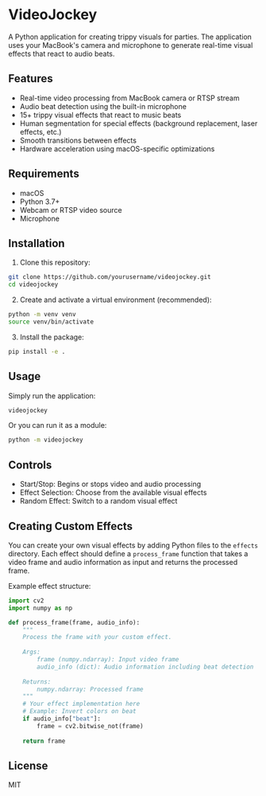 # VideoJockey

A Python application for creating trippy visuals for parties. The application uses your MacBook's camera and microphone to generate real-time visual effects that react to audio beats.

## Features

- Real-time video processing from MacBook camera or RTSP stream
- Audio beat detection using the built-in microphone
- 15+ trippy visual effects that react to music beats
- Human segmentation for special effects (background replacement, laser effects, etc.)
- Smooth transitions between effects
- Hardware acceleration using macOS-specific optimizations

## Requirements

- macOS
- Python 3.7+
- Webcam or RTSP video source
- Microphone

## Installation

1. Clone this repository:
```bash
git clone https://github.com/yourusername/videojockey.git
cd videojockey
```

2. Create and activate a virtual environment (recommended):
```bash
python -m venv venv
source venv/bin/activate
```

3. Install the package:
```bash
pip install -e .
```

## Usage

Simply run the application:

```bash
videojockey
```

Or you can run it as a module:

```bash
python -m videojockey
```

## Controls

- Start/Stop: Begins or stops video and audio processing
- Effect Selection: Choose from the available visual effects
- Random Effect: Switch to a random visual effect

## Creating Custom Effects

You can create your own visual effects by adding Python files to the `effects` directory. Each effect should define a `process_frame` function that takes a video frame and audio information as input and returns the processed frame.

Example effect structure:

```python
import cv2
import numpy as np

def process_frame(frame, audio_info):
    """
    Process the frame with your custom effect.
    
    Args:
        frame (numpy.ndarray): Input video frame
        audio_info (dict): Audio information including beat detection
        
    Returns:
        numpy.ndarray: Processed frame
    """
    # Your effect implementation here
    # Example: Invert colors on beat
    if audio_info["beat"]:
        frame = cv2.bitwise_not(frame)
    
    return frame
```

## License

MIT